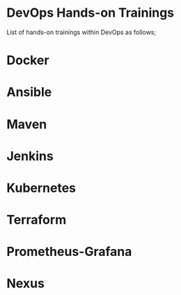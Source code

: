 # DevOps Hands-on Trainings

List of hands-on trainings within DevOps as follows;

# Docker


# Ansible


# Maven


# Jenkins


# Kubernetes


# Terraform


# Prometheus-Grafana


# Nexus


